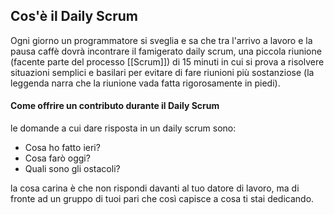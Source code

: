 ## Cos'è il Daily Scrum
Ogni giorno un programmatore si sveglia e sa che tra l'arrivo a lavoro e la pausa caffè dovrà incontrare il famigerato daily scrum, una piccola riunione (facente parte del processo [[Scrum]]) di 15 minuti in cui si prova a risolvere situazioni semplici e basilari per evitare di fare riunioni più sostanziose (la leggenda narra che la riunione vada fatta rigorosamente in piedi). 

#### Come offrire un contributo durante il Daily Scrum
le domande a cui dare risposta in un daily scrum sono:

- Cosa ho fatto ieri?
- Cosa farò oggi?
- Quali sono gli ostacoli?

la cosa carina è che non rispondi davanti al tuo datore di lavoro, ma di fronte ad un gruppo di tuoi pari che così capisce a cosa ti stai dedicando.
